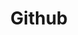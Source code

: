 ---
created: '2025-09-16T15:05:15.650964'
modified: '2025-09-18T19:22:51.568588'
ship_factor: 5
subtype: mcp-servers
tags: []
title: Github
type: tool
version: 1
---